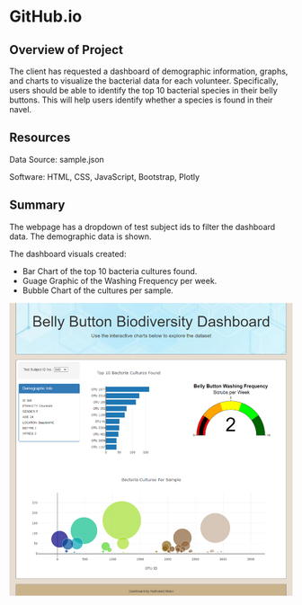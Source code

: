 # GitHub.io

## Overview of Project
The client has requested a dashboard of demographic information, graphs, and charts to visualize the bacterial data for each volunteer. Specifically, users should be able to identify the top 10 bacterial species in their belly buttons. This will help users identify whether a species is found in their navel.

## Resources
Data Source: sample.json

Software: HTML, CSS, JavaScript, Bootstrap, Plotly  

## Summary
The webpage has a dropdown of test subject ids to filter the dashboard data. The demographic data is shown. 

The dashboard visuals created:
   * Bar Chart of the top 10 bacteria cultures found.
   * Guage Graphic of the Washing Frequency per week.
   * Bubble Chart of the cultures per sample.

![Plotly_Biodiversity](Analysis/Plotly_Biodiversity.png)
